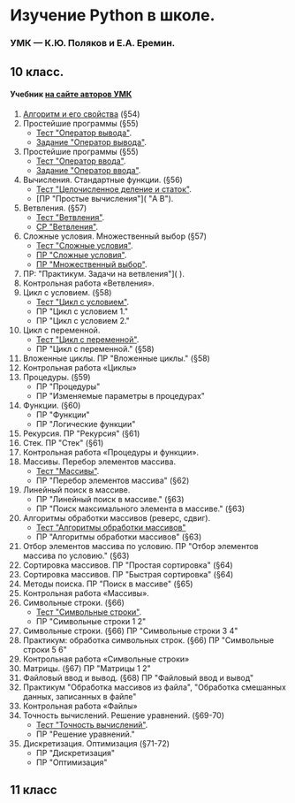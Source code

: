 # Изучение Python в школе.
### УМК — К.Ю. Поляков и Е.А. Еремин.
## 10 класс.
#### Учебник [на сайте авторов УМК](http://kpolyakov.spb.ru/loadstat.php?f=/download/ch10-8_python.pdf)
1. [Алгоритм и его свойства](01.Алгоритм_и_его_свойства.md) (§54)
2. Простейшие программы  (§55)
    - [Тест "Оператор вывода"](http://olimp.avk-wellcom.ru/moodle/mod/quiz/view.php?id=349).
    - [Задание "Оператор вывода"](http://olimp.avk-wellcom.ru/moodle/mod/assign/view.php?id=350). 
2. Простейшие программы  (§55)
    - [Тест "Оператор ввода"]().
    - [Задание "Оператор ввода"](). 
3. Вычисления. Стандартные функции. (§56)
    - [Тест "Целочисленное деление и статок"]().
    - [ПР "Простые вычисления"]( "A B").
4. Ветвления. (§57)
    - [Тест "Ветвления"]().
    - [СР "Ветвления"]( "").
5. Сложные условия. Множественный выбор (§57)
    - [Тест "Сложные условия"]().
    - [ПР "Сложные условия"]( "").
    - [ПР "Множественный выбор"]( "").
6. ПР: "Практикум. Задачи на ветвления"]( ).
7. Контрольная работа «Ветвления».
8. Цикл с условием. (§58)
    - [Тест "Цикл с условием"]().
    - ПР "Цикл с условием 1." 
    - ПР "Цикл с условием 2."
9. Цикл с переменной. 
    - [Тест "Цикл с переменной"]().
    - ПР "Цикл с переменной." (§58)
10. Вложенные циклы. ПР "Вложенные циклы." (§58)
11. Контрольная работа «Циклы»
12. Процедуры. (§59)
    - ПР "Процедуры"
    - ПР "Изменяемые параметры в процедурах"
13. Функции. (§60)
    - ПР "Функции"
    - ПР "Логические функции"
14. Рекурсия. ПР "Рекурсия" (§61)
15. Стек. ПР "Стек" (§61)
16. Контрольная работа «Процедуры и функции».
17. Массивы. Перебор элементов массива. 
    - [Тест "Массивы"]().
    - ПР "Перебор элементов массива" (§62)
18. Линейный поиск в массиве. 
    - ПР "Линейный поиск в массиве." (§63)
    - ПР "Поиск максимального элемента в массиве." (§63)
19. Алгоритмы обработки массивов (реверс, сдвиг).
    - [Тест "Алгоритмы обработки массивов"]()
    - ПР "Алгоритмы обработки массивов" (§63)
20. Отбор элементов массива по условию. ПР "Отбор элементов массива по условию." (§63)
21. Сортировка массивов. ПР "Простая сортировка" (§64)
22. Сортировка массивов. ПР "Быстрая сортировка" (§64)
23. Методы поиска. ПР "Поиск в массиве" (§65)
24. Контрольная работа «Массивы».
25. Символьные строки. (§66)
    - [Тест "Символьные строки"]().
    - ПР "Символьные строки 1 2"
26. Символьные строки. (§66) ПР "Символьные строки 3 4"
27. Практикум: обработка символьных строк. (§66) ПР "Символьные строки 5 6"
28. Контрольная работа «Символьные строки»
29. Матрицы. (§67) ПР "Матрицы 1 2"
30. Файловый ввод и вывод. (§68) ПР "Файловый ввод и вывод"
31. Практикум "Обработка массивов из файла", "Обработка смешанных данных, записанных в файле"
32. Контрольная работа «Файлы»
33. Точность вычислений. Решение уравнений. (§69-70)
    - [Тест "Точность вычислений"]().
    - ПР "Решение уравнений."
34. Дискретизация. Оптимизация (§71-72)
    - ПР "Дискретизация"
    - ПР "Оптимизация"

## 11 класс
